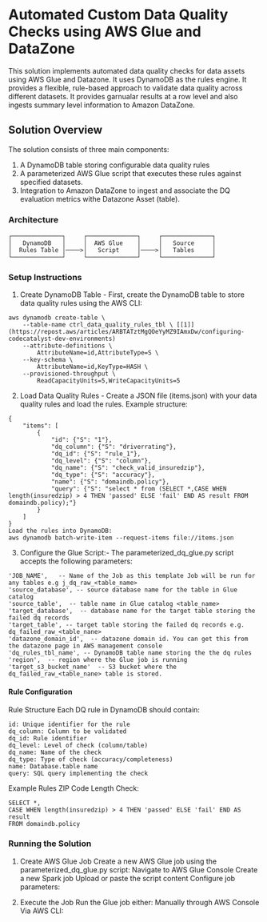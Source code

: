 # Automated Custom Data Quality Checks using AWS Glue and DataZone

This solution implements automated data quality checks for data assets using AWS Glue and Datazone. It uses DynamoDB as the rules engine. It provides a flexible, rule-based approach to validate data quality across different datasets.
It provides garnualar results at a row level and also ingests summary level information to Amazon DataZone.

## Solution Overview

The solution consists of three main components:
1. A DynamoDB table storing configurable data quality rules
2. A parameterized AWS Glue script that executes these rules against specified datasets.
3. Integration to Amazon DataZone to ingest and associate the DQ evaluation metrics withe Datazone Asset (table).

### Architecture

```ascii
┌──────────────┐     ┌──────────────┐     ┌──────────────┐
│   DynamoDB   │     │  AWS Glue    │     │   Source     │
│  Rules Table │────>│   Script     │────>│   Tables     │
└──────────────┘     └──────────────┘     └──────────────┘

```
### Setup Instructions
1. Create DynamoDB Table - First, create the DynamoDB table to store data quality rules using the AWS CLI:
```ascii  
aws dynamodb create-table \
    --table-name ctrl_data_quality_rules_tbl \ [[1]](https://repost.aws/articles/ARBTATztMgQOeYyMZ9IAmxDw/configuring-codecatalyst-dev-environments)
    --attribute-definitions \
        AttributeName=id,AttributeType=S \
    --key-schema \
        AttributeName=id,KeyType=HASH \
    --provisioned-throughput \
        ReadCapacityUnits=5,WriteCapacityUnits=5
```

2. Load Data Quality Rules - Create a JSON file (items.json) with your data quality rules and load the rules. Example structure:
```ascii
{
    "items": [
        {
            "id": {"S": "1"},
            "dq_column": {"S": "driverrating"},
            "dq_id": {"S": "rule_1"},
            "dq_level": {"S": "column"},
            "dq_name": {"S": "check_valid_insuredzip"},
            "dq_type": {"S": "accuracy"},
            "name": {"S": "domaindb.policy"},
            "query": {"S": "select * from (SELECT *,CASE WHEN length(insuredzip) > 4 THEN 'passed' ELSE 'fail' END AS result FROM domaindb.policy);"}
        }
    ]
}
Load the rules into DynamoDB:
aws dynamodb batch-write-item --request-items file://items.json
```
3. Configure the Glue Script:- The parameterized_dq_glue.py script accepts the following parameters:
```ascii
'JOB_NAME',   -- Name of the Job as this template Job will be run for any tables e.g j_dq_raw_<table_name>
'source_database', -- source database name for the table in Glue catalog
'source_table',  -- table name in Glue catalog <table_name>
'target_database',  -- database name for the target table storing the failed dq records 
'target_table', -- target table storing the failed dq records e.g. dq_failed_raw_<table_nane>
'datazone_domain_id',  -- datazone domain id. You can get this from the datazone page in AWS management console
'dq_rules_tbl_name', -- DynamoDB table name storing the the dq rules
'region',  -- region where the Glue job is running
'target_s3_bucket_name'  -- S3 bucket where the dq_failed_raw_<table_nane> table is stored.
```

#### Rule Configuration
Rule Structure
Each DQ rule in DynamoDB should contain:
```ascii
id: Unique identifier for the rule
dq_column: Column to be validated
dq_id: Rule identifier
dq_level: Level of check (column/table)
dq_name: Name of the check
dq_type: Type of check (accuracy/completeness)
name: Database.table name
query: SQL query implementing the check
```
Example Rules
ZIP Code Length Check:
```ascii
SELECT *,
CASE WHEN length(insuredzip) > 4 THEN 'passed' ELSE 'fail' END AS result 
FROM domaindb.policy
```

### Running the Solution
1. Create AWS Glue Job
Create a new AWS Glue job using the parameterized_dq_glue.py script:
Navigate to AWS Glue Console
Create a new Spark job
Upload or paste the script content
Configure job parameters:

2. Execute the Job
Run the Glue job either:
Manually through AWS Console Via AWS CLI:






